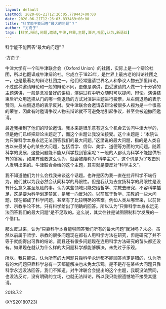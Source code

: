 ```yaml
---
layout: default
Lastmod: 2020-06-21T12:26:05.779443+00:00
date: 2020-06-21T12:26:03.833469+00:00
title: "科学能不能回答“最大的问题”？"
author: "方舟子"
tags: [科学,辩论,问题,邀请,牛津,只靠,主题,演讲,社团,认为,新语丝]
---
```


科学能不能回答“最大的问题”？

·方舟子·

牛津大学有一个叫牛津联合会（Oxford Union）的社团，实际上是一个辩论社团，所以也翻译成牛津辩论社。它成立于1823年，是世界上最古老的辩论社团之一，也是最著名的辩论社团之一。他们经常邀请世界名人和争议人物去那里辩论。不过这种邀请辩论和一般的辩论不同，更像是演讲，由受邀请的人做一个十分钟的主题演讲，一般是念准备好的讲稿，演讲过程中听众随时可以提问、辩论。演讲结束后听众用选择从门的哪一侧退场的方式对演讲主题进行投票，从右侧退场的表示赞同，从左侧退场的表示反对。受牛津联合会邀请去辩论被很多人视为是一个很高的荣誉，因此有时邀请争议人物去辩论就不可避免地引起争议，甚至会被迫撤回邀请。

最近我接到了他们的辩论邀请。我本来是很乐意有这么个机会去访问牛津大学的，但是他们已经把辩论主题定了，而这个主题让我没法接受。这个主题是：“本院认为只靠科学本身永远无法回答我们的最大问题。”这里说的最大问题，指的是人类自古以来最关心的某些大问题，包括哲学、信仰、美学、道德等方面的大问题。随着科学的发展，这些问题能不能从科学找到答案呢？一般的人都认为科学不能提供所有的答案，如果有谁敢这么认为，就会被蔑称为“科学主义”，这个词是为了攻击别人发明出来的。牛津联合会给的这个主题，其实就是要反对“科学主义”。

我不知道他们为什么会找我来谈这个话题。也许是因为我一直在批评科学不端行为，他们就以为我必然会认同科学的局限性。但是我认为去宣扬科学的局限性是没有什么意义甚至危险的事。认为某些领域只能交给哲学、宗教去研究，不容科学插足，这是要为科学划定禁区，是我一向反对的。以前属于哲学、宗教的一些大问题，现在都成了科学问题，甚至有了比较明确的答案。例如人类从哪里来，以前哲学、宗教争论不休，只有科学给出了明确的回答。所以认为“只靠科学本身永远无法回答我们的最大问题”是不足取的。这么说，其实往往是试图限制科学发展的一个借口。

那么反过来，认为“只靠科学本身能够回答我们所有的最大问题”就对吗？未必。虽然以前属于哲学、宗教的很多问题现在都有人用科学方法在研究，但是研究了并不等于就能得出可靠的结论。而且还有很多问题现在连用科学方法研究的苗头都还没有。如果现在就认为什么样的大问题科学都能够解决，未免过于乐观。

所以，我只能说，认为所有的大问题只靠科学永远都不能回答肯定是错的，认为所有的大问题只靠科学总有一天都能解决也未免太乐观。是不是存在某些大问题只靠科学永远没法回答，我们不知道。对牛津联合会提出的这个主题，我既没法赞同，也没法反对，没有明确的立场，也就无法辩论，所以我只能很遗憾地不接受其邀请。

2018.7.2

(XYS20180723)


